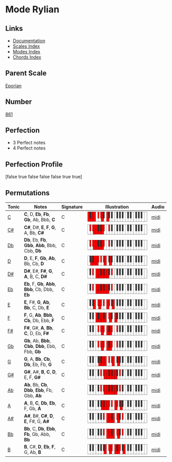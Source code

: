 # Mode Rylian

## Links

- [Documentation](index.md)
- [Scales Index](Scales.md)
- [Modes Index](Modes.md)
- [Chords Index](Chords.md)

## Parent Scale

[Eporian](ScaleEporian.md)

## Number

[861](https://ianring.com/musictheory/scales/861)

## Perfection

- 3 Perfect notes
- 4 Perfect notes

## Perfection Profile

[false true false false false true true]

## Permutations

| Tonic | Notes | Signature | Illustration | Audio |
|-------|-------|-----------|--------------|-------|
| [C](ModeCNaturalRylian.md) | **C**, D, **Eb**, **Fb**, **Gb**, Ab, Bbb, **C** | C | ![CNaturalRylian](ModeCNaturalRylian.png) | [midi](https://github.com/edipermadi/music/blob/main/docs/ModeCNaturalRylian.mid?raw=true) |
| [C#](ModeCSharpRylian.md) | **C#**, D#, **E**, **F**, **G**, A, Bb, **C#** | C | ![CSharpRylian](ModeCSharpRylian.png) | [midi](https://github.com/edipermadi/music/blob/main/docs/ModeCSharpRylian.mid?raw=true) |
| [Db](ModeDFlatRylian.md) | **Db**, Eb, **Fb**, **Gbb**, **Abb**, Bbb, Cbb, **Db** | C | ![DFlatRylian](ModeDFlatRylian.png) | [midi](https://github.com/edipermadi/music/blob/main/docs/ModeDFlatRylian.mid?raw=true) |
| [D](ModeDNaturalRylian.md) | **D**, E, **F**, **Gb**, **Ab**, Bb, Cb, **D** | C | ![DNaturalRylian](ModeDNaturalRylian.png) | [midi](https://github.com/edipermadi/music/blob/main/docs/ModeDNaturalRylian.mid?raw=true) |
| [D#](ModeDSharpRylian.md) | **D#**, E#, **F#**, **G**, **A**, B, C, **D#** | C | ![DSharpRylian](ModeDSharpRylian.png) | [midi](https://github.com/edipermadi/music/blob/main/docs/ModeDSharpRylian.mid?raw=true) |
| [Eb](ModeEFlatRylian.md) | **Eb**, F, **Gb**, **Abb**, **Bbb**, Cb, Dbb, **Eb** | C | ![EFlatRylian](ModeEFlatRylian.png) | [midi](https://github.com/edipermadi/music/blob/main/docs/ModeEFlatRylian.mid?raw=true) |
| [E](ModeENaturalRylian.md) | **E**, F#, **G**, **Ab**, **Bb**, C, Db, **E** | C | ![ENaturalRylian](ModeENaturalRylian.png) | [midi](https://github.com/edipermadi/music/blob/main/docs/ModeENaturalRylian.mid?raw=true) |
| [F](ModeFNaturalRylian.md) | **F**, G, **Ab**, **Bbb**, **Cb**, Db, Ebb, **F** | C | ![FNaturalRylian](ModeFNaturalRylian.png) | [midi](https://github.com/edipermadi/music/blob/main/docs/ModeFNaturalRylian.mid?raw=true) |
| [F#](ModeFSharpRylian.md) | **F#**, G#, **A**, **Bb**, **C**, D, Eb, **F#** | C | ![FSharpRylian](ModeFSharpRylian.png) | [midi](https://github.com/edipermadi/music/blob/main/docs/ModeFSharpRylian.mid?raw=true) |
| [Gb](ModeGFlatRylian.md) | **Gb**, Ab, **Bbb**, **Cbb**, **Dbb**, Ebb, Fbb, **Gb** | C | ![GFlatRylian](ModeGFlatRylian.png) | [midi](https://github.com/edipermadi/music/blob/main/docs/ModeGFlatRylian.mid?raw=true) |
| [G](ModeGNaturalRylian.md) | **G**, A, **Bb**, **Cb**, **Db**, Eb, Fb, **G** | C | ![GNaturalRylian](ModeGNaturalRylian.png) | [midi](https://github.com/edipermadi/music/blob/main/docs/ModeGNaturalRylian.mid?raw=true) |
| [G#](ModeGSharpRylian.md) | **G#**, A#, **B**, **C**, **D**, E, F, **G#** | C | ![GSharpRylian](ModeGSharpRylian.png) | [midi](https://github.com/edipermadi/music/blob/main/docs/ModeGSharpRylian.mid?raw=true) |
| [Ab](ModeAFlatRylian.md) | **Ab**, Bb, **Cb**, **Dbb**, **Ebb**, Fb, Gbb, **Ab** | C | ![AFlatRylian](ModeAFlatRylian.png) | [midi](https://github.com/edipermadi/music/blob/main/docs/ModeAFlatRylian.mid?raw=true) |
| [A](ModeANaturalRylian.md) | **A**, B, **C**, **Db**, **Eb**, F, Gb, **A** | C | ![ANaturalRylian](ModeANaturalRylian.png) | [midi](https://github.com/edipermadi/music/blob/main/docs/ModeANaturalRylian.mid?raw=true) |
| [A#](ModeASharpRylian.md) | **A#**, B#, **C#**, **D**, **E**, F#, G, **A#** | C | ![ASharpRylian](ModeASharpRylian.png) | [midi](https://github.com/edipermadi/music/blob/main/docs/ModeASharpRylian.mid?raw=true) |
| [Bb](ModeBFlatRylian.md) | **Bb**, C, **Db**, **Ebb**, **Fb**, Gb, Abb, **Bb** | C | ![BFlatRylian](ModeBFlatRylian.png) | [midi](https://github.com/edipermadi/music/blob/main/docs/ModeBFlatRylian.mid?raw=true) |
| [B](ModeBNaturalRylian.md) | **B**, C#, **D**, **Eb**, **F**, G, Ab, **B** | C | ![BNaturalRylian](ModeBNaturalRylian.png) | [midi](https://github.com/edipermadi/music/blob/main/docs/ModeBNaturalRylian.mid?raw=true) |
